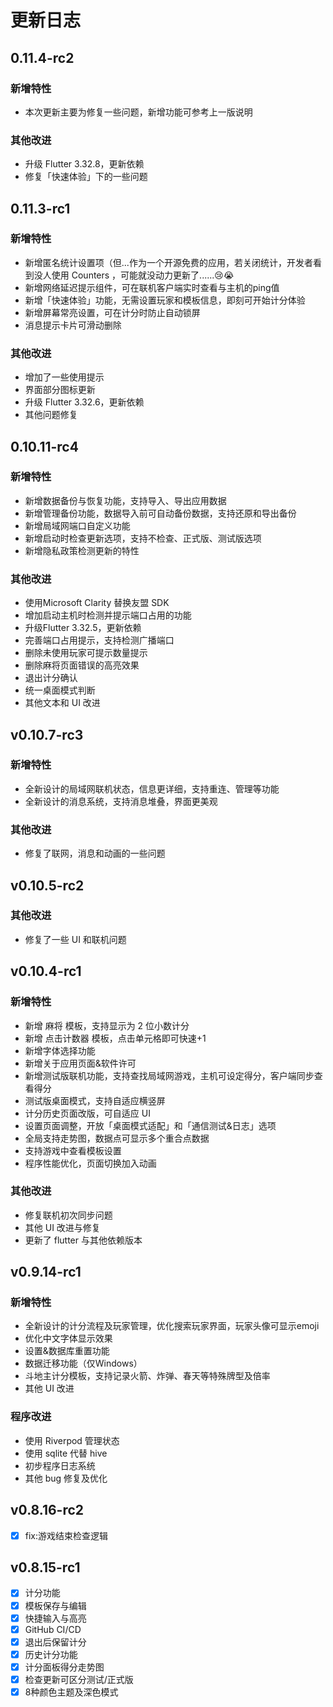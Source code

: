 # 更新日志

## 0.11.4-rc2

### 新增特性

- 本次更新主要为修复一些问题，新增功能可参考上一版说明

### 其他改进
- 升级 Flutter 3.32.8，更新依赖
- 修复「快速体验」下的一些问题

## 0.11.3-rc1

### 新增特性

- 新增匿名统计设置项（但...作为一个开源免费的应用，若关闭统计，开发者看到没人使用 Counters ，可能就没动力更新了......😢😭
- 新增网络延迟提示组件，可在联机客户端实时查看与主机的ping值
- 新增「快速体验」功能，无需设置玩家和模板信息，即刻可开始计分体验
- 新增屏幕常亮设置，可在计分时防止自动锁屏
- 消息提示卡片可滑动删除

### 其他改进
- 增加了一些使用提示
- 界面部分图标更新
- 升级 Flutter 3.32.6，更新依赖
- 其他问题修复

## 0.10.11-rc4

### 新增特性

- 新增数据备份与恢复功能，支持导入、导出应用数据
- 新增管理备份功能，数据导入前可自动备份数据，支持还原和导出备份
- 新增局域网端口自定义功能
- 新增启动时检查更新选项，支持不检查、正式版、测试版选项
- 新增隐私政策检测更新的特性

### 其他改进

- 使用Microsoft Clarity 替换友盟 SDK
- 增加启动主机时检测并提示端口占用的功能
- 升级Flutter 3.32.5，更新依赖
- 完善端口占用提示，支持检测广播端口
- 删除未使用玩家可提示数量提示
- 删除麻将页面错误的高亮效果
- 退出计分确认
- 统一桌面模式判断
- 其他文本和 UI 改进


## v0.10.7-rc3

### 新增特性

- 全新设计的局域网联机状态，信息更详细，支持重连、管理等功能
- 全新设计的消息系统，支持消息堆叠，界面更美观

### 其他改进

- 修复了联网，消息和动画的一些问题

## v0.10.5-rc2

### 其他改进

- 修复了一些 UI 和联机问题

## v0.10.4-rc1

### 新增特性

- 新增 麻将 模板，支持显示为 2 位小数计分
- 新增 点击计数器 模板，点击单元格即可快速+1
- 新增字体选择功能
- 新增关于应用页面&软件许可
- 新增测试版联机功能，支持查找局域网游戏，主机可设定得分，客户端同步查看得分
- 测试版桌面模式，支持自适应横竖屏
- 计分历史页面改版，可自适应 UI
- 设置页面调整，开放「桌面模式适配」和「通信测试&日志」选项
- 全局支持走势图，数据点可显示多个重合点数据
- 支持游戏中查看模板设置
- 程序性能优化，页面切换加入动画

### 其他改进

- 修复联机初次同步问题
- 其他 UI 改进与修复
- 更新了 flutter 与其他依赖版本


## v0.9.14-rc1

### 新增特性

- 全新设计的计分流程及玩家管理，优化搜索玩家界面，玩家头像可显示emoji
- 优化中文字体显示效果
- 设置&数据库重置功能
- 数据迁移功能（仅Windows）
- 斗地主计分模板，支持记录火箭、炸弹、春天等特殊牌型及倍率
- 其他 UI 改进

### 程序改进

- 使用 Riverpod 管理状态
- 使用 sqlite 代替 hive
- 初步程序日志系统
- 其他 bug 修复及优化

## v0.8.16-rc2

- [x] fix:游戏结束检查逻辑

## v0.8.15-rc1

- [x] 计分功能
- [x] 模板保存与编辑
- [x] 快捷输入与高亮
- [x] GitHub CI/CD
- [x] 退出后保留计分
- [x] 历史计分功能
- [x] 计分面板得分走势图
- [x] 检查更新可区分测试/正式版
- [x] 8种颜色主题及深色模式